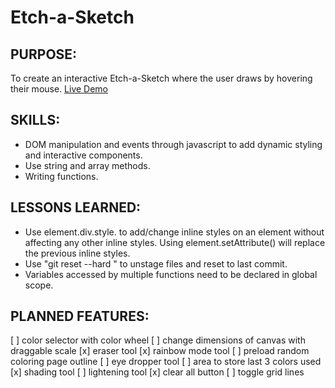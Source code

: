 # Etch-a-Sketch

## PURPOSE:
To create an interactive Etch-a-Sketch where the user draws by hovering their mouse.
[Live Demo](https://leeyuh8.github.io/odin-etch-a-sketch/)

## SKILLS:
- DOM manipulation and events through javascript to add dynamic styling and interactive components.
- Use string and array methods.
- Writing functions.

## LESSONS LEARNED:
- Use element.div.style.<css-property> to add/change inline 
styles on an element without affecting any other inline styles. 
Using element.setAttribute() will replace the previous inline styles.
- Use "git reset --hard <commit code>" to unstage files and reset to last commit.
- Variables accessed by multiple functions need to be declared
in global scope. 

## PLANNED FEATURES:
[ ] color selector with color wheel
[ ] change dimensions of canvas with draggable scale
[x] eraser tool
[x] rainbow mode tool
[ ] preload random coloring page outline
[ ] eye dropper tool
[ ] area to store last 3 colors used
[x] shading tool
[ ] lightening tool
[x] clear all button
[ ] toggle grid lines

